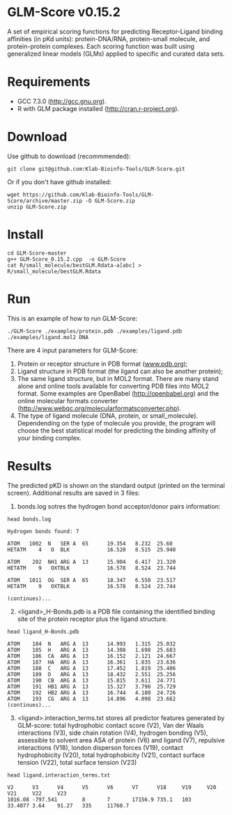 GLM-Score v0.15.2
========

A set of empirical scoring functions for predicting Receptor-Ligand binding affinities (in pKd units): protein-DNA/RNA, protein-small molecule, and protein-protein complexes.
Each scoring function was built using generalized linear models (GLMs) applied to specific and curated data sets.

# Requirements

- GCC 7.3.0 (http://gcc.gnu.org).
- R with GLM package installed (http://cran.r-project.org).

# Download

Use github to download (recommmended):

```
git clone git@github.com:Klab-Bioinfo-Tools/GLM-Score.git
```

Or if you don't have github installed:

```
wget https://github.com/Klab-Bioinfo-Tools/GLM-Score/archive/master.zip -O GLM-Score.zip
unzip GLM-Score.zip
````

# Install


```
cd GLM-Score-master
g++ GLM-Score_0.15.2.cpp  -o GLM-Score
cat R/small_molecule/bestGLM.Rdata-a[abc] > R/small_molecule/bestGLM.Rdata
```

# Run

This is an example of how to run GLM-Score:

```
./GLM-Score ./examples/protein.pdb ./examples/ligand.pdb ./examples/ligand.mol2 DNA
```

There are 4 input parameters for GLM-Score:

1. Protein or receptor structure in PDB format (www.pdb.org);
2. Ligand structure in PDB format (the ligand can also be another protein);
3. The same ligand structure, but in MOL2 format. There are many stand alone and online tools available for converting PDB files into MOL2 format. Some examples are OpenBabel (http://openbabel.org) and the online molecular formats converter (http://www.webqc.org/molecularformatsconverter.php).
4. The type of ligand molecule (DNA, protein, or small_molecule). Dependending on the type of molecule you provide, the program will choose the best statistical model for predicting the binding affinity of your binding complex.


# Results

The predicted pKD is shown on the standard output (printed on the terminal screen). Additional results are saved in 3 files:

1. bonds.log sotres the hydrogen bond acceptor/donor pairs information:

```
head bonds.log

Hydrogen bonds found: 7

ATOM   1002  N   SER A  65      19.354   8.232  25.60
HETATM    4   O  BLK            16.520   8.515  25.940

ATOM    202  NH1 ARG A  13      15.904   6.417  21.320
HETATM    9   OXTBLK            16.578   8.524  23.744

ATOM   1011  OG  SER A  65      18.347   6.550  23.517
HETATM    9   OXTBLK            16.578   8.524  23.744

(continues)...
```
2. \<ligand\>_H-Bonds.pdb is a PDB file containing the identified binding site of the protein receptor plus the ligand structure.

```
head ligand_H-Bonds.pdb

ATOM    184  N   ARG A  13      14.993   1.315  25.032
ATOM    185  H   ARG A  13      14.308   1.698  25.683
ATOM    186  CA  ARG A  13      16.152   2.121  24.667
ATOM    187  HA  ARG A  13      16.361   1.835  23.636
ATOM    188  C   ARG A  13      17.452   1.819  25.406
ATOM    189  O   ARG A  13      18.432   2.551  25.256
ATOM    190  CB  ARG A  13      15.815   3.611  24.771
ATOM    191  HB1 ARG A  13      15.327   3.790  25.729
ATOM    192  HB2 ARG A  13      16.744   4.180  24.726
ATOM    193  CG  ARG A  13      14.896   4.098  23.662
(continues)...
```
3. \<ligand\>.interaction_terms.txt stores all predictor features generated by GLM-score: 
total hydrophobic contact score (V2), Van der Waals interactions (V3), side chain rotation (V4), hydrogen bonding (V5), assessible to solvent area ASA of protein (V6) and ligand (V7), repulsive interactions (V18), london disperson forces (V19), contact hydrophobicity (V20), total hydrophobicity (V21), contact surface tension (V22), total surface tension (V23) 

```
head ligand.interaction_terms.txt

V2      V3      V4      V5      V6      V7      V18     V19     V20     V21     V22     V23    
1016.08 -797.541        8       7       17156.9 735.1   103     33.4077 3.64    91.27   335     11760.7
```

